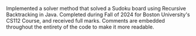 Implemented a solver method that solved a Sudoku board using Recursive Backtracking in Java. Completed during Fall of 2024 for Boston University's CS112 Course, and received full marks. Comments are embedded throughout the entirety of the code to make it more readable. 
